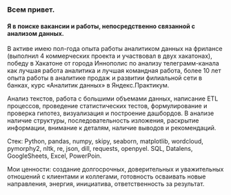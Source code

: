 ### Всем привет.
#### Я в поиске вакансии и работы, непосредственно связанной с анализом данных. 

В активе имею пол-года опыта работы аналитиком данных на фрилансе (выполнил 4 коммерческих проекта и участвовал в двух хакатонах), победу в Хакатоне от города Иннополис по анализу телеграмм-канала как лучшая работа аналитика и лучшая командная работа,  более 10 лет опыта работы в аналитике продаж и развитии филиальной сети в банках, курс «Аналитик данных» в Яндекс.Практикум.

Анализ текстов, работа с большими объемами данных, написание ETL процессов, проведение статистических тестов, формулирование и проверка гипотез, визуализация и построение дашбордов.
В анализе наличие структуры, последовательность изложения, раскрытие информации, внимание к деталям, наличие выводов и рекомендаций.
  
Стек: Python, pandas, numpy, skipy, seaborn, matplotlib, wordcloud, pymorphy2, nltk, re, json, dill, requests, openpyel.
SQL, Datalens, GoogleSheets, Excel, PowerPoin.  

Мои ценности: создание долгосрочных, доверительных и уважительных отношений с клиентами и коллегами, готовность осваивать новые направления, энергия, инициатива, ответственность за результат.


